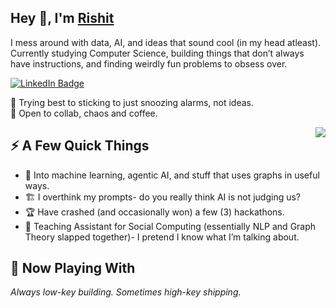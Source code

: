 <h2>Hey 👋, I'm <a href="https://rishit-knowhow.netlify.app/">Rishit</a></h2>

<p>I mess around with data, AI, and ideas that sound cool (in my head atleast). Currently studying Computer Science, building things that don’t always have instructions, and finding weirdly fun problems to obsess over.</p>

<p>
<a href="https://linkedin.com/in/rishit-rastogi-877472245"><img src="https://img.shields.io/badge/-LinkedIn-0077B5?style=flat-square&amp;logo=Linkedin&amp;logoColor=white" alt="LinkedIn Badge"></a> 
</p>

<p>🥱 Trying best to sticking to just snoozing alarms, not ideas.<br>
💬 Open to collab, chaos and coffee.</p>

<img align="right" src="https://media1.tenor.com/m/0hFPh2AGi_wAAAAd/cat-computer.gif" />

<h2>⚡️ A Few Quick Things</h2>

<ul>
  <li>🎯 Into machine learning, agentic AI, and stuff that uses graphs in useful ways.</li>
  <li>🏗️ I overthink my prompts- do you really think AI is not judging us?</li>
  <li>🏆 Have crashed (and occasionally won) a few (3) hackathons.</li>
  <li>🎤 Teaching Assistant for Social Computing (essentially NLP and Graph Theory slapped together)- I pretend I know what I’m talking about.</li>
</ul>

<h2>🧪 Now Playing With</h2>

<p><em>Always low-key building. Sometimes high-key shipping.</em></p>
